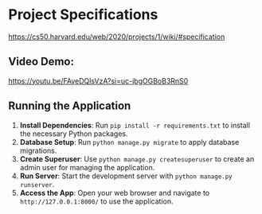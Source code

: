 # Project Specifications 
https://cs50.harvard.edu/web/2020/projects/1/wiki/#specification

## Video Demo: 
https://youtu.be/FAyeDQlsVzA?si=uc-jbgOGBoB3RnS0

## Running the Application

1. **Install Dependencies**: Run `pip install -r requirements.txt` to install the necessary Python packages.
2. **Database Setup**: Run `python manage.py migrate` to apply database migrations.
3. **Create Superuser**: Use `python manage.py createsuperuser` to create an admin user for managing the application.
4. **Run Server**: Start the development server with `python manage.py runserver`.
5. **Access the App**: Open your web browser and navigate to `http://127.0.0.1:8000/` to use the application.
